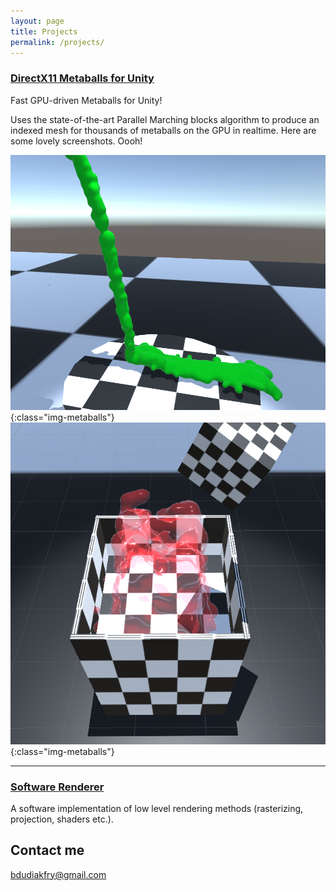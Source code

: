 ```yaml
---
layout: page
title: Projects
permalink: /projects/
---
```


### [DirectX11 Metaballs for Unity](https://github.com/benjamindf/DX11Metaballs/wiki) 

Fast GPU-driven Metaballs for Unity!

Uses the state-of-the-art Parallel Marching blocks algorithm to produce an indexed mesh for thousands of metaballs on the GPU in realtime.
Here are some lovely screenshots. Oooh!

![image-title-here](/images/metaballs01.png){:class="img-metaballs"}
![image-title-here](/images/metaballs02.png){:class="img-metaballs"}


***

### [Software Renderer](https://github.com/benjamindf/softwarerenderer)

A software implementation of low level rendering methods (rasterizing, projection, shaders etc.).

## Contact me

[bdudiakfry@gmail.com](mailto:bdudiakfry@gmail.com)
